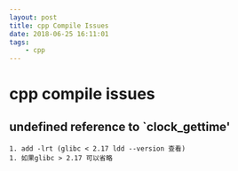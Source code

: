 ```yaml
---
layout: post
title: cpp Compile Issues
date: 2018-06-25 16:11:01
tags:
    - cpp
---
```


# cpp compile issues
## undefined reference to `clock_gettime'
    1. add -lrt (glibc < 2.17 ldd --version 查看)
    1. 如果glibc > 2.17 可以省略

<!--more-->
